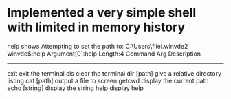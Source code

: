 # Implemented a very simple shell with limited in memory history
help shows
Attempting to set the path to: C:\Users\fliei\.winvde2\
winvde$:help
Argument[0]:help Length:4
Command Arg             Description
------- ----------      --------------------
exit                    exit the terminal
cls                     clear the terminal
dir     [path]          give a relative directory listing
cat     [path]          output a file to screen
getcwd                  display the current path
echo    [string]        display the string
help                    display help
